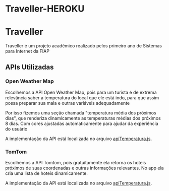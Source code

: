 # Traveller-HEROKU
 
# Traveller

Traveller é um projeto acadêmico realizado pelos primeiro ano de Sistemas para Internet da FIAP
## APIs Utilizadas
### Open Weather Map
Escolhemos a API Open Weather Map, pois para um turista é de extrema relevância saber a temperatura do local que ele está indo, para que assim possa preparar sua mala e outras variáveis adequadamente

Por isso fizemos uma seção chamada "temperatura média dos próximos dias", que renderiza dinamicamente as  temperaturas médias dos próximos 8 dias. Com cores ajustadas automaticamente para ajudar da experiência do usuário

A implementação da API está localizada no arquivo [apiTemperatura.js](https://github.com/lucasbarbosa0217/Traveller-Heroku/blob/main/script/apiTemperatura.js). 

### TomTom 
Escolhemos a API Tomtom, pois gratuitamente ela retorna os hoteis próximos de suas coordenadas e outras informações relevantes.
No app ela cria uma lista de hoteís dinamicamente.

A implementação da API está localizada no arquivo [apiTemperatura.js](https://github.com/lucasbarbosa0217/Traveller-Heroku/blob/main/script/apiHoteis.js). 
